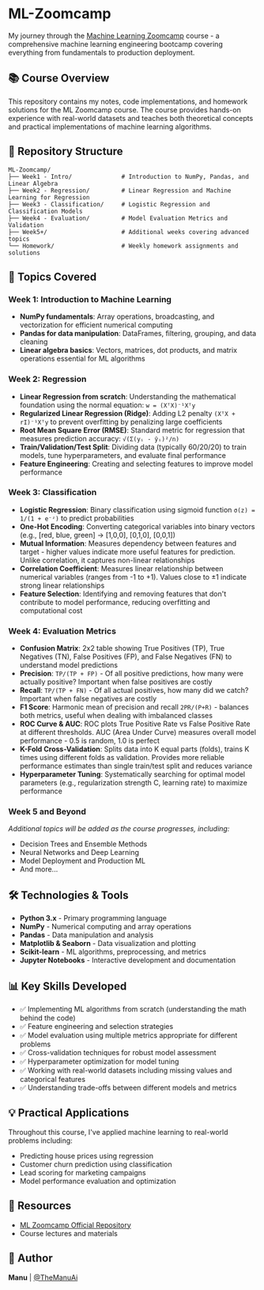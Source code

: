 # ML-Zoomcamp

My journey through the [Machine Learning Zoomcamp](https://github.com/DataTalksClub/machine-learning-zoomcamp) course - a comprehensive machine learning engineering bootcamp covering everything from fundamentals to production deployment.

## 📚 Course Overview

This repository contains my notes, code implementations, and homework solutions for the ML Zoomcamp course. The course provides hands-on experience with real-world datasets and teaches both theoretical concepts and practical implementations of machine learning algorithms.

## 📂 Repository Structure

```
ML-Zoomcamp/
├── Week1 - Intro/              # Introduction to NumPy, Pandas, and Linear Algebra
├── Week2 - Regression/         # Linear Regression and Machine Learning for Regression
├── Week3 - Classification/     # Logistic Regression and Classification Models
├── Week4 - Evaluation/         # Model Evaluation Metrics and Validation
├── Week5+/                     # Additional weeks covering advanced topics
└── Homework/                   # Weekly homework assignments and solutions
```

## 🎯 Topics Covered

### Week 1: Introduction to Machine Learning
- **NumPy fundamentals**: Array operations, broadcasting, and vectorization for efficient numerical computing
- **Pandas for data manipulation**: DataFrames, filtering, grouping, and data cleaning
- **Linear algebra basics**: Vectors, matrices, dot products, and matrix operations essential for ML algorithms

### Week 2: Regression
- **Linear Regression from scratch**: Understanding the mathematical foundation using the normal equation: `w = (XᵀX)⁻¹Xᵀy`
- **Regularized Linear Regression (Ridge)**: Adding L2 penalty `(XᵀX + rI)⁻¹Xᵀy` to prevent overfitting by penalizing large coefficients
- **Root Mean Square Error (RMSE)**: Standard metric for regression that measures prediction accuracy: `√(Σ(yᵢ - ŷᵢ)²/n)`
- **Train/Validation/Test Split**: Dividing data (typically 60/20/20) to train models, tune hyperparameters, and evaluate final performance
- **Feature Engineering**: Creating and selecting features to improve model performance

### Week 3: Classification
- **Logistic Regression**: Binary classification using sigmoid function `σ(z) = 1/(1 + e⁻ᶻ)` to predict probabilities
- **One-Hot Encoding**: Converting categorical variables into binary vectors (e.g., [red, blue, green] → [1,0,0], [0,1,0], [0,0,1])
- **Mutual Information**: Measures dependency between features and target - higher values indicate more useful features for prediction. Unlike correlation, it captures non-linear relationships
- **Correlation Coefficient**: Measures linear relationship between numerical variables (ranges from -1 to +1). Values close to ±1 indicate strong linear relationships
- **Feature Selection**: Identifying and removing features that don't contribute to model performance, reducing overfitting and computational cost

### Week 4: Evaluation Metrics
- **Confusion Matrix**: 2x2 table showing True Positives (TP), True Negatives (TN), False Positives (FP), and False Negatives (FN) to understand model predictions
- **Precision**: `TP/(TP + FP)` - Of all positive predictions, how many were actually positive? Important when false positives are costly
- **Recall**: `TP/(TP + FN)` - Of all actual positives, how many did we catch? Important when false negatives are costly
- **F1 Score**: Harmonic mean of precision and recall `2PR/(P+R)` - balances both metrics, useful when dealing with imbalanced classes
- **ROC Curve & AUC**: ROC plots True Positive Rate vs False Positive Rate at different thresholds. AUC (Area Under Curve) measures overall model performance - 0.5 is random, 1.0 is perfect
- **K-Fold Cross-Validation**: Splits data into K equal parts (folds), trains K times using different folds as validation. Provides more reliable performance estimates than single train/test split and reduces variance
- **Hyperparameter Tuning**: Systematically searching for optimal model parameters (e.g., regularization strength C, learning rate) to maximize performance

### Week 5 and Beyond
*Additional topics will be added as the course progresses, including:*
- Decision Trees and Ensemble Methods
- Neural Networks and Deep Learning
- Model Deployment and Production ML
- And more...

## 🛠️ Technologies & Tools

- **Python 3.x** - Primary programming language
- **NumPy** - Numerical computing and array operations
- **Pandas** - Data manipulation and analysis
- **Matplotlib & Seaborn** - Data visualization and plotting
- **Scikit-learn** - ML algorithms, preprocessing, and metrics
- **Jupyter Notebooks** - Interactive development and documentation

## 📊 Key Skills Developed

- ✅ Implementing ML algorithms from scratch (understanding the math behind the code)
- ✅ Feature engineering and selection strategies
- ✅ Model evaluation using multiple metrics appropriate for different problems
- ✅ Cross-validation techniques for robust model assessment
- ✅ Hyperparameter optimization for model tuning
- ✅ Working with real-world datasets including missing values and categorical features
- ✅ Understanding trade-offs between different models and metrics

## 💡 Practical Applications

Throughout this course, I've applied machine learning to real-world problems including:
- Predicting house prices using regression
- Customer churn prediction using classification
- Lead scoring for marketing campaigns
- Model performance evaluation and optimization

## 📖 Resources

- [ML Zoomcamp Official Repository](https://github.com/DataTalksClub/machine-learning-zoomcamp)
- Course lectures and materials

## 👤 Author

**Manu** | [@TheManuAi](https://github.com/TheManuAi)